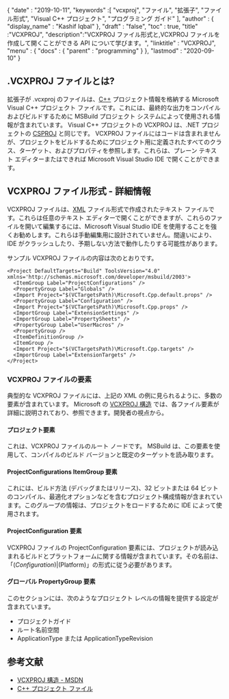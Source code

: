{
  "date" : "2019-10-11",
  "keywords" :[ "vcxproj", "ファイル", "拡張子", "ファイル形式", "Visual C++ プロジェクト", "プログラミング ガイド" ],
  "author" : {
    "display_name" : "Kashif Iqbal"
},
  "draft" : "false",
  "toc" : true,
  "title" :"VCXPROJ",
  "description":"VCXPROJ ファイル形式と,VCXPROJ ファイルを作成して開くことができる API について学びます。",
  "linktitle" : "VCXPROJ",
  "menu" : {
    "docs" : {
      "parent" : "programming"
}
},
  "lastmod" : "2020-09-10"
}

## .VCXPROJ ファイルとは?

拡張子が .vcxproj のファイルは、[C++](/programming/cpp/) プロジェクト情報を格納する Microsoft Visual C++ プロジェクト ファイルです。これには、最終的な出力をコンパイルおよびビルドするために MSBuild プロジェクト システムによって使用される情報が含まれています。 Visual C++ プロジェクトの VCXPROJ は、.NET プロジェクトの [CSPROJ](/programming/csproj/) と同じです。 VCXPROJ ファイルにはコードは含まれませんが、プロジェクトをビルドするためにプロジェクト用に定義されたすべてのクラス、ターゲット、およびプロパティを参照します。これらは、プレーン テキスト エディターまたはできれば Microsoft Visual Studio IDE で開くことができます。


## VCXPROJ ファイル形式 - 詳細情報

VCXPROJ ファイルは、[XML](/web/xml/) ファイル形式で作成されたテキスト ファイルです。これらは任意のテキスト エディターで開くことができますが、これらのファイルを開いて編集するには、Microsoft Visual Studio IDE を使用することを強くお勧めします。これらは手動編集用に設計されていません。間違いにより、IDE がクラッシュしたり、予期しない方法で動作したりする可能性があります。

サンプル VCXPROJ ファイルの内容は次のとおりです。

```
<Project DefaultTargets="Build" ToolsVersion="4.0" xmlns='http://schemas.microsoft.com/developer/msbuild/2003'>
  <ItemGroup Label="ProjectConfigurations" />
  <PropertyGroup Label="Globals" />
  <Import Project="$(VCTargetsPath)\Microsoft.Cpp.default.props" />
  <PropertyGroup Label="Configuration" />
  <Import Project="$(VCTargetsPath)\Microsoft.Cpp.props" />
  <ImportGroup Label="ExtensionSettings" />
  <ImportGroup Label="PropertySheets" />
  <PropertyGroup Label="UserMacros" />
  <PropertyGroup />
  <ItemDefinitionGroup />
  <ItemGroup />
  <Import Project="$(VCTargetsPath)\Microsoft.Cpp.targets" />
  <ImportGroup Label="ExtensionTargets" />
</Project>
```
### VCXPROJ ファイルの要素

典型的な VCXPROJ ファイルには、上記の XML の例に見られるように、多数の要素が含まれています。 Microsoft の [VCXPROJ 構造](https://learn.microsoft.com/en-us/cpp/build/reference/vcxproj-file-structure?view=msvc-160) では、各ファイル要素が詳細に説明されており、参照できます。開発者の視点から。

#### プロジェクト要素

これは、VCXPROJ ファイルのルート ノードです。 MSBuild は、この要素を使用して、コンパイルのビルド バージョンと既定のターゲットを読み取ります。

#### ProjectConfigurations ItemGroup 要素

これには、ビルド方法 (デバッグまたはリリース)、32 ビットまたは 64 ビットのコンパイル、最適化オプションなどを含むプロジェクト構成情報が含まれています。このグループの情報は、プロジェクトをロードするために IDE によって使用されます。

#### ProjectConfiguration 要素

VCXPROJ ファイルの ProjectConfiguration 要素には、プロジェクトが読み込まれるビルドとプラットフォームに関する情報が含まれています。その名前は、「$(Configuration)|$(Platform)」の形式に従う必要があります。

#### グローバル PropertyGroup 要素

このセクションには、次のようなプロジェクト レベルの情報を提供する設定が含まれています。

* プロジェクトガイド
* ルート名前空間
* ApplicationType または ApplicationTypeRevision


## 参考文献

* [VCXPROJ 構造 - MSDN](https://learn.microsoft.com/en-us/cpp/build/reference/vcxproj-file-structure?view=msvc-160)
* [C++ プロジェクト ファイル](https://learn.microsoft.com/en-us/cpp/build/reference/project-files?view=msvc-160)

